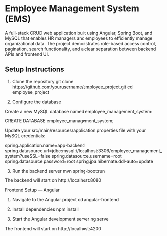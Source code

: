 # Employee Management System (EMS)
A full-stack CRUD web application built using Angular, Spring Boot, and MySQL that enables HR managers and employees to efficiently manage organizational data.
The project demonstrates role-based access control, pagination, search functionality, and a clear separation between backend APIs and frontend UI.


##  Setup Instructions

1. Clone the repository
git clone https://github.com/yourusername/employee_project.git
cd employee_project

2. Configure the database

Create a new MySQL database named employee_management_system:

CREATE DATABASE employee_management_system;

Update your src/main/resources/application.properties file with your MySQL credentials:

spring.application.name=app-backend
spring.datasource.url=jdbc:mysql://localhost:3306/employee_management_system?useSSL=false
spring.datasource.username=root
spring.datasource.password=root
spring.jpa.hibernate.ddl-auto=update

3. Run the backend server
mvn spring-boot:run


The backend will start on
http://localhost:8080

Frontend Setup — Angular
1. Navigate to the Angular project
cd angular-frontend

2. Install dependencies
npm install

3. Start the Angular development server
ng serve


The frontend will start on
http://localhost:4200
